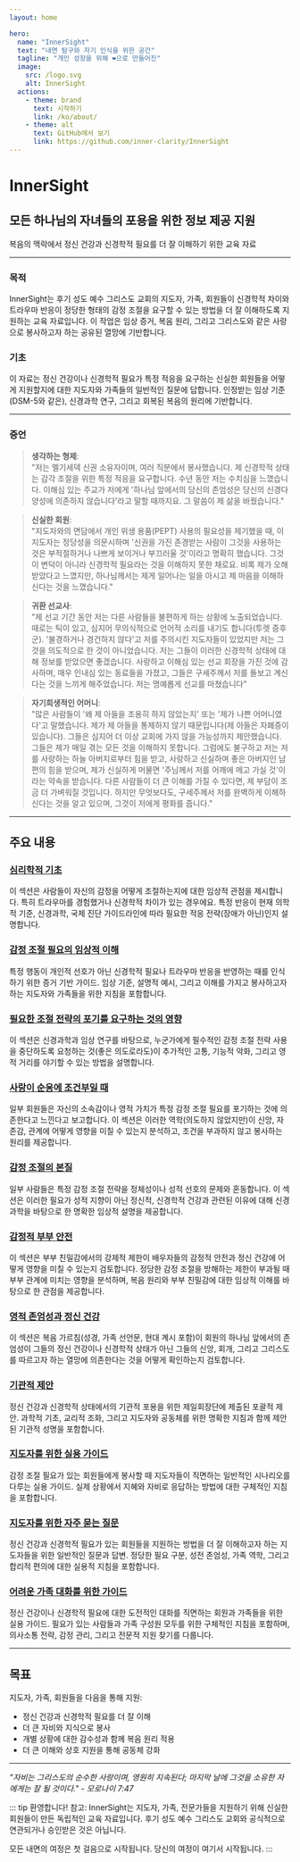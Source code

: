 ```yaml
---
layout: home

hero:
  name: "InnerSight"
  text: "내면 탐구와 자기 인식을 위한 공간"
  tagline: "개인 성장을 위해 ❤️으로 만들어진"
  image:
    src: /logo.svg
    alt: InnerSight
  actions:
    - theme: brand
      text: 시작하기
      link: /ko/about/
    - theme: alt
      text: GitHub에서 보기
      link: https://github.com/inner-clarity/InnerSight
---
```

<!--content -->

<!--<ContenidoActualKo />-->

# InnerSight  
## 모든 하나님의 자녀들의 포용을 위한 정보 제공 지원  

복음의 맥락에서 정신 건강과 신경학적 필요를 더 잘 이해하기 위한 교육 자료

---

### 목적

InnerSight는 후기 성도 예수 그리스도 교회의 지도자, 가족, 회원들이 신경학적 차이와 트라우마 반응이 정당한 형태의 감정 조절을 요구할 수 있는 방법을 더 잘 이해하도록 지원하는 교육 자료입니다. 이 작업은 임상 증거, 복음 원리, 그리고 그리스도와 같은 사랑으로 봉사하고자 하는 공유된 열망에 기반합니다.

### 기초

이 자료는 정신 건강이나 신경학적 필요가 특정 적응을 요구하는 신실한 회원들을 어떻게 지원할지에 대한 지도자와 가족들의 일반적인 질문에 답합니다. 인정받는 임상 기준(DSM-5와 같은), 신경과학 연구, 그리고 회복된 복음의 원리에 기반합니다.

---

### 증언

> **생각하는 형제**: \
> "저는 멜기세덱 신권 소유자이며, 여러 직분에서 봉사했습니다. 제 신경학적 상태는 감각 조절을 위한 특정 적응을 요구합니다. 수년 동안 저는 수치심을 느꼈습니다. 이해심 있는 주교가 저에게 '하나님 앞에서의 당신의 존엄성은 당신의 신경다양성에 의존하지 않습니다'라고 말할 때까지요. 그 말씀이 제 삶을 바꿨습니다."

> **신실한 회원**: \
> "지도자와의 면담에서 개인 위생 용품(PEPT) 사용의 필요성을 제기했을 때, 이 지도자는 정당성을 의문시하며 '신권을 가진 존경받는 사람이 그것을 사용하는 것은 부적절하거나 나쁘게 보이거나 부끄러울 것'이라고 명확히 했습니다. 그것이 변덕이 아니라 신경학적 필요라는 것을 이해하지 못한 채로요. 비록 제가 오해받았다고 느꼈지만, 하나님께서는 제게 일어나는 일을 아시고 제 마음을 이해하신다는 것을 느꼈습니다."

> **귀환 선교사**: \
> "제 선교 기간 동안 저는 다른 사람들을 불편하게 하는 상황에 노출되었습니다. 때로는 틱이 있고, 심지어 무의식적으로 언어적 소리를 내기도 합니다(투렛 증후군). '불경하거나 경건하지 않다'고 저를 주의시킨 지도자들이 있었지만 저는 그것을 의도적으로 한 것이 아니었습니다. 저는 그들이 이러한 신경학적 상태에 대해 정보를 받았으면 좋겠습니다. 사랑하고 이해심 있는 선교 회장을 가진 것에 감사하며, 매우 인내심 있는 동료들을 가졌고, 그들은 구세주께서 저를 돌보고 계신다는 것을 느끼게 해주었습니다. 저는 명예롭게 선교를 마쳤습니다"

> **자기희생적인 어머니**: \
> "많은 사람들이 '왜 제 아들을 조용히 하지 않았는지' 또는 '제가 나쁜 어머니였다'고 말했습니다. 제가 제 아들을 통제하지 않기 때문입니다(제 아들은 자폐증이 있습니다). 그들은 심지어 더 이상 교회에 가지 않을 가능성까지 제안했습니다. 그들은 제가 매일 겪는 모든 것을 이해하지 못합니다. 그럼에도 불구하고 저는 저를 사랑하는 하늘 아버지로부터 힘을 받고, 사랑하고 신실하며 좋은 아버지인 남편의 힘을 받으며, 제가 신실하게 머물면 '주님께서 저를 어깨에 메고 가실 것'이라는 약속을 받습니다. 다른 사람들이 더 큰 이해를 가질 수 있다면, 제 부담이 조금 더 가벼워질 것입니다. 하지만 무엇보다도, 구세주께서 저를 완벽하게 이해하신다는 것을 알고 있으며, 그것이 저에게 평화를 줍니다."

---

## 주요 내용

### [심리학적 기초](/ko/analisis_psicologico_apropiado_v2)
이 섹션은 사람들이 자신의 감정을 어떻게 조절하는지에 대한 임상적 관점을 제시합니다. 특히 트라우마를 경험했거나 신경학적 차이가 있는 경우에요. 특정 반응이 현재 의학적 기준, 신경과학, 국제 진단 가이드라인에 따라 필요한 적응 전략(장애가 아닌)인지 설명합니다.

### [감정 조절 필요의 임상적 이해](/ko/fundamento_cientifico_validacion)
특정 행동이 개인적 선호가 아닌 신경학적 필요나 트라우마 반응을 반영하는 때를 인식하기 위한 증거 기반 가이드. 임상 기준, 설명적 예시, 그리고 이해를 가지고 봉사하고자 하는 지도자와 가족들을 위한 지침을 포함합니다.

### [필요한 조절 전략의 포기를 요구하는 것의 영향](/ko/efectos_de_restricciones_coercitiva)
이 섹션은 신경과학과 임상 연구를 바탕으로, 누군가에게 필수적인 감정 조절 전략 사용을 중단하도록 요청하는 것(좋은 의도로라도)이 추가적인 고통, 기능적 악화, 그리고 영적 거리를 야기할 수 있는 방법을 설명합니다.

### [사랑이 순응에 조건부일 때](/ko/chantaje_emocional)
일부 회원들은 자신의 소속감이나 영적 가치가 특정 감정 조절 필요를 포기하는 것에 의존한다고 느낀다고 보고합니다. 이 섹션은 이러한 역학(의도하지 않았지만)이 신앙, 자존감, 관계에 어떻게 영향을 미칠 수 있는지 분석하고, 조건을 부과하지 않고 봉사하는 원리를 제공합니다.

### [감정 조절의 본질](/ko/Naturaleza_regulacion_emocional)
일부 사람들은 특정 감정 조절 전략을 정체성이나 성적 선호의 문제와 혼동합니다. 이 섹션은 이러한 필요가 성적 지향이 아닌 정신적, 신경학적 건강과 관련된 이유에 대해 신경과학을 바탕으로 한 명확한 임상적 설명을 제공합니다.

### [감정적 부부 안전](/ko/Seguridad_Emocional_Conyugal)
이 섹션은 부부 친밀감에서의 강제적 제한이 배우자들의 감정적 안전과 정신 건강에 어떻게 영향을 미칠 수 있는지 검토합니다. 정당한 감정 조절을 방해하는 제한이 부과될 때 부부 관계에 미치는 영향을 분석하며, 복음 원리와 부부 친밀감에 대한 임상적 이해를 바탕으로 한 관점을 제공합니다.

### [영적 존엄성과 정신 건강](/ko/sacerdocio_salud_mental_apropiado_v5)  
이 섹션은 복음 가르침(성경, 가족 선언문, 현대 계시 포함)이 회원의 하나님 앞에서의 존엄성이 그들의 정신 건강이나 신경학적 상태가 아닌 그들의 신앙, 회개, 그리고 그리스도를 따르고자 하는 열망에 의존한다는 것을 어떻게 확인하는지 검토합니다.

### [기관적 제안](/ko/propuesta_v1_esp)
정신 건강과 신경학적 상태에서의 기관적 포용을 위한 제일회장단에 제출된 포괄적 제안. 과학적 기초, 교리적 조화, 그리고 지도자와 공동체를 위한 명확한 지침과 함께 제안된 기관적 성명을 포함합니다.

### [지도자를 위한 실용 가이드](/ko/guia_practica_lideres)
감정 조절 필요가 있는 회원들에게 봉사할 때 지도자들이 직면하는 일반적인 시나리오를 다루는 실용 가이드. 실제 상황에서 지혜와 자비로 응답하는 방법에 대한 구체적인 지침을 포함합니다.

### [지도자를 위한 자주 묻는 질문](/ko/PreguntasFrecuentes)
정신 건강과 신경학적 필요가 있는 회원들을 지원하는 방법을 더 잘 이해하고자 하는 지도자들을 위한 일반적인 질문과 답변. 정당한 필요 구분, 성전 존엄성, 가족 역학, 그리고 합리적 편의에 대한 실용적 지침을 포함합니다.

### [어려운 가족 대화를 위한 가이드](/ko/Guia_conversacion)
정신 건강이나 신경학적 필요에 대한 도전적인 대화를 직면하는 회원과 가족들을 위한 실용 가이드. 필요가 있는 사람들과 가족 구성원 모두를 위한 구체적인 지침을 포함하며, 의사소통 전략, 감정 관리, 그리고 전문적 지원 찾기를 다룹니다.

---

## 목표

지도자, 가족, 회원들을 다음을 통해 지원:

- 정신 건강과 신경학적 필요를 더 잘 이해
- 더 큰 자비와 지식으로 봉사
- 개별 상황에 대한 감수성과 함께 복음 원리 적용
- 더 큰 이해와 상호 지원을 통해 공동체 강화

---

*"자비는 그리스도의 순수한 사랑이며, 영원히 지속된다; 마지막 날에 그것을 소유한 자에게는 잘 될 것이다." - 모로나이 7:47*

::: tip 환영합니다!
참고: InnerSight는 지도자, 가족, 전문가들을 지원하기 위해 신실한 회원들이 만든 독립적인 교육 자료입니다. 후기 성도 예수 그리스도 교회와 공식적으로 연관되거나 승인받은 것은 아닙니다.

모든 내면의 여정은 첫 걸음으로 시작됩니다. 당신의 여정이 여기서 시작됩니다.
:::